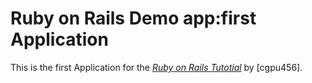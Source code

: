 # Ruby on Rails Demo app:first Application

This is the first Application for the
[*Ruby on Rails Tutotial*](http://railstutorial.org/)
by [cgpu456].
